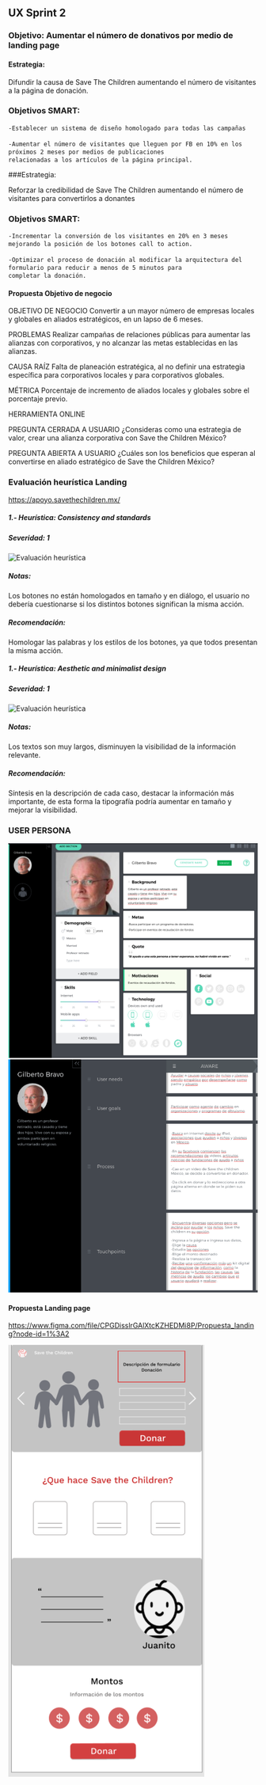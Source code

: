 ## UX Sprint 2

### Objetivo: Aumentar el número de donativos por medio de landing page


#### Estrategia:
Difundir la causa de Save The Children aumentando el número de visitantes a la página de  donación.

### Objetivos SMART:

	-Establecer un sistema de diseño homologado para todas las campañas

	-Aumentar el número de visitantes que lleguen por FB en 10% en los próximos 2 meses por medios de publicaciones
	relacionadas a los artículos de la página principal.

###Estrategia:

Reforzar la credibilidad de Save The Children aumentando el número de visitantes para convertirlos a donantes

### Objetivos SMART:

	-Incrementar la conversión de los visitantes en 20% en 3 meses mejorando la posición de los botones call to action.

	-Optimizar el proceso de donación al modificar la arquitectura del formulario para reducir a menos de 5 minutos para
	completar la donación.

#### Propuesta Objetivo de negocio

  OBJETIVO DE NEGOCIO
  Convertir a un mayor número de empresas locales y globales en aliados estratégicos, en un lapso de 6 meses.

  PROBLEMAS
  Realizar campañas de relaciones públicas para aumentar las alianzas con corporativos, y no alcanzar las metas establecidas en las alianzas.

  CAUSA RAÍZ
  Falta de planeación estratégica, al no definir una estrategia específica para corporativos locales y para corporativos globales.

  MÉTRICA
  Porcentaje de incremento de aliados locales y globales sobre el porcentaje previo.

  HERRAMIENTA ONLINE

  PREGUNTA CERRADA A USUARIO
  ¿Consideras como una estrategia de valor, crear una alianza corporativa con Save the Children México?

  PREGUNTA ABIERTA A USUARIO
  ¿Cuáles son los beneficios que esperan al convertirse en aliado estratégico de Save the Children México?


### Evaluación heurística Landing
https://apoyo.savethechildren.mx/

##### 1.- Heurística: Consistency and standards
##### Severidad: 1

![Evaluación heurística](./assets/images/Heurística_01.png)

##### Notas:
Los botones no están homologados en tamaño y en diálogo, el usuario no debería cuestionarse si los distintos botones significan la misma acción.
##### Recomendación:
Homologar las palabras y los estilos de los botones, ya que todos presentan la misma acción.

##### 1.- Heurística: Aesthetic and minimalist design
##### Severidad: 1

![Evaluación heurística](./assets/images/Heurística_02.png)
##### Notas:
Los textos son muy largos, disminuyen la visibilidad de la información relevante.
##### Recomendación:
Síntesis en la descripción de cada caso, destacar la información más importante, de esta forma la tipografía podría aumentar en tamaño y mejorar la visibilidad.

### USER PERSONA
![User Persona](./assets/images/UserPersona.png)
![Usere Persona #2](./assets/images/UserPersona_02.png)

#### Propuesta Landing page

https://www.figma.com/file/CPGDisslrGAlXtcKZHEDMi8P/Propuesta_landing?node-id=1%3A2

![Propuesta Landing](./assets/images/wireframe_Propuesta_landing.png)
